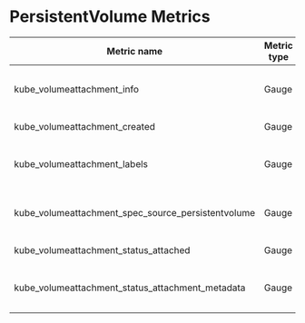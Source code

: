 # PersistentVolume Metrics

| Metric name| Metric type | Labels/tags | Status |
| ---------- | ----------- | ----------- | ----------- |
| kube_volumeattachment_info | Gauge | `volumeattachment`=&lt;volumeattachment-name&gt; <br> `attacher`=&lt;attacher-name&gt; <br> `nodeName`=&lt;node-name&gt; | EXPERIMENTAL |
| kube_volumeattachment_created | Gauge | `volumeattachment`=&lt;volumeattachment-name&gt; | EXPERIMENTAL |
| kube_volumeattachment_labels | Gauge | `volumeattachment`=&lt;volumeattachment-name&gt; <br> `label_VOLUMEATTACHMENT_LABEL`=&lt;VOLUMEATTACHMENT_LABEL&gt;  | EXPERIMENTAL |
| kube_volumeattachment_spec_source_persistentvolume | Gauge | `volumeattachment`=&lt;volumeattachment-name&gt; <br> `volumename`=&lt;persistentvolume-name&gt; | EXPERIMENTAL |
| kube_volumeattachment_status_attached | Gauge | `volumeattachment`=&lt;volumeattachment-name&gt; | EXPERIMENTAL |
| kube_volumeattachment_status_attachment_metadata | Gauge | `volumeattachment`=&lt;volumeattachment-name&gt; <br> `metadata_METADATA_KEY`=&lt;METADATA_VALUE&gt;  | EXPERIMENTAL |
